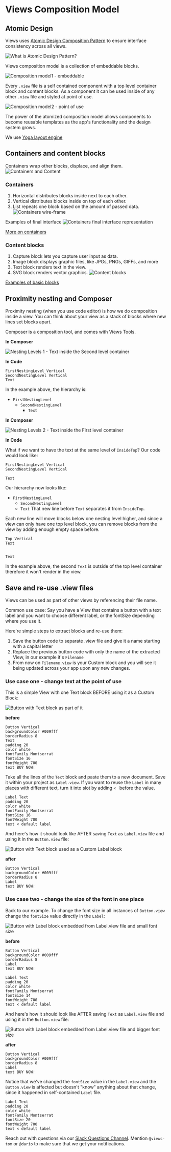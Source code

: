 # Views Composition Model

## Atomic Design

Views uses [Atomic Design Composition Pattern](http://patternlab.io/) to ensure
interface consistency across all views.

![What is Atomic Design Pattern?](atomic-design.jpg)

Views composition model is a collection of embeddable blocks.

![Composition model1 - embeddable](BlocksComposition1.jpg)

Every `.view` file is a self contained component with a top level container block and content blocks.
As a component it can be used inside of any other `.view` file and styled at point of use.

![Composition model2 - point of use](BlocksComposition2.jpg)

The power of the atomized composition model allows components to become reusable templates as the
app's functionality and the design system grows.

We use [Yoga layout engine](https://github.com/facebook/yoga)

## Containers and content blocks

Containers wrap other blocks, displace, and align them.
![Containers and Content](containerscontent.jpg)

### Containers

1. Horizontal distributes blocks inside next to each other.
2. Vertical distributes blocks inside on top of each other.
3. List repeats one block based on the amount of passed data.
![Containers wire-frame](containers.jpg)

Examples of final interface
![Containers final interface representation](containersFinal.jpg)

[More on containers](../Blocks/README.md)

### Content blocks

1. Capture block lets you capture user input as data.
2. Image block displays graphic files, like JPGs, PNGs, GIFFs, and more
3. Text block renders text in the view.
4. SVG block renders vector graphics.
![Content blocks](contentblocks.jpg)

[Examples of basic blocks](../Blocks/README.md)


## Proximity nesting and Composer

Proximity nesting (when you use code editor) is how we do composition inside a view.
You can think about your view as a stack of blocks where new lines set blocks apart.

Composer is a composition tool, and comes with Views Tools.

**In Composer**

![Nesting Levels 1 - Text inside the Second level container](nesting1.png)

**In Code**
```views
FirstNestingLevel Vertical
SecondNestingLevel Vertical
Text
```

In the example above, the hierarchy is:
* `FirstNestingLevel`
  * `SecondNestingLevel`
    * `Text`

**In Composer**

![Nesting Levels 2 - Text inside the First level container](nesting2.png)

**In Code**

What if we want to have the text at the same level of `InsideTop`? Our code
would look like:

```views
FirstNestingLevel Vertical
SecondNestingLevel Vertical

Text
```

Our hierarchy now looks like:
* `FirstNestingLevel`
  * `SecondNestingLevel`
  * `Text`
That new line before `Text` separates it from `InsideTop`.

Each new line will move blocks below one nesting level higher, and since a view
can only have one top level block, you can remove blocks from the view by adding
enough empty space before.

```
Top Vertical
Text


Text
```
In the example above, the second `Text` is outside of the top level container
therefore it won't render in the view.

## Save and re-use .view files
Views can be used as part of other views by referencing their file name.

Common use case: Say you have a View that contains a button with a text label and
you want to choose different label, or the fontSize depending where you use it.

Here're simple steps to extract blocks and re-use them:
1. Save the button code to separate .view file and give it a name
starting with a capital letter
2. Replace the previous button code with only the name of the extracted View,
in our example it's `Filename`
3. From now on `Filename.view` is your Custom block and you will
see it being updated across your app upon any new changes.

### Use case one - change text at the point of use

This is a simple View with one Text block BEFORE using it as a Custom Block:

![Button with Text block as part of it](reuse1.png)

**before**
```views
Button Vertical
backgroundColor #009fff
borderRadius 8
Text
padding 20
color white
fontFamily Montserrat
fontSize 16
fontWeight 700
text BUY NOW!
```

Take all the lines of the `Text` block and paste them to a new document. Save it
within your project as `Label.view`. If you want to reuse the `Label` in many places with
different text, turn it into slot by adding `< ` before the value.

```views
Label Text
padding 20
color white
fontFamily Montserrat
fontSize 16
fontWeight 700
text < default label
```

And here's how it should look like AFTER saving `Text` as `Label.view` file
and using it in the `Button.view` file:

![Button with Text block used as a Custom Label block](reuse2.png)

**after**
```views
Button Vertical
backgroundColor #009fff
borderRadius 8
Label
text BUY NOW!
```

### Use case two - change the size of the font in one place

Back to our example. To change the font size in all instances of `Button.view`
change the `fontSize` value directly in the `Label`:

![Button with Label block embedded from Label.view file and small font size](reuse3.png)

**before**
```views
Button Vertical
backgroundColor #009fff
borderRadius 8
Label
text BUY NOW!
```

```views
Label Text
padding 20
color white
fontFamily Montserrat
fontSize 14
fontWeight 700
text < default label
```

And here's how it should look like AFTER saving `Text` as `Label.view` file
and using it in the `Button.view` file:

![Button with Label block embedded from Label.view file and bigger font size](reuse4.png)

**after**
```views
Button Vertical
backgroundColor #009fff
borderRadius 8
Label
text BUY NOW!
```
Notice that we've changed the `fontSize` value in the `Label.view` and the `Button.view`
is affected but doesn't "know" anything about that change, since it happened in self-contained
`Label` file.

```views
Label Text
padding 20
color white
fontFamily Montserrat
fontSize 20
fontWeight 700
text < default label
```


Reach out with questions via our [Slack Questions Channel](https://slack.viewsdx.com/).
Mention `@views-tom` or `@dario` to make sure that we get your notifications.
